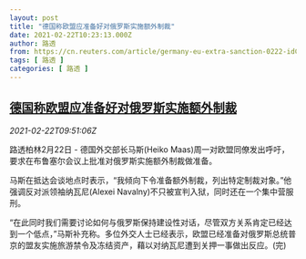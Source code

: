 ```yaml
---
layout: post
title: "德国称欧盟应准备好对俄罗斯实施额外制裁"
date: 2021-02-22T10:23:13.000Z
author: 路透
from: https://cn.reuters.com/article/germany-eu-extra-sanction-0222-idCNKBS2AM0TS
tags: [ 路透 ]
categories: [ 路透 ]
---
```

<!--1613989393000-->
[德国称欧盟应准备好对俄罗斯实施额外制裁](https://cn.reuters.com/article/germany-eu-extra-sanction-0222-idCNKBS2AM0TS)
------

<div>
<div><i>2021-02-22T09:51:06Z</i></div><p>路透柏林2月22日 - 德国外交部长马斯(Heiko Maas)周一对欧盟同僚发出呼吁，要求在布鲁塞尔会议上批准对俄罗斯实施额外制裁做准备。</p><p>马斯在抵达会谈地点时表示，“我倾向下令准备额外制裁，列出特定制裁对象。”他强调反对派领袖纳瓦尼(Alexei Navalny)不只被宣判入狱，同时还在一个集中营服刑。</p><p>“在此同时我们需要讨论如何与俄罗斯保持建设性对话，尽管双方关系肯定已经达到一个低点，”马斯补充称。多位外交人士已经表示，欧盟已经准备对俄罗斯总统普京的盟友实施旅游禁令及冻结资产，藉以对纳瓦尼遭到关押一事做出反应。(完)</p>
</div>
